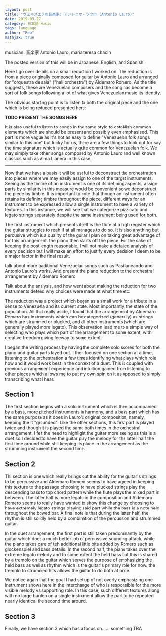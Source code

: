 ```yaml
---
layout: post
title: "ヴェネズエラの音楽家: アントニオ・ラウロ (Antonio Lauro)"
date: 2019-03-27
category: 日本語 Music
tags: language
author: "Reo"
mathjax: true
---
```

musician: 音楽家
Antonio Lauro, maria teresa chacin

The posted version of this will be in Japanese, English, and Spanish

Here I go over details on a small reduction I worked on. The reduction is
from a piece originally composed for guitar by Antonio Lauro  and arranged for "orquestra de sala"
("hall orchestra") by Aldemaro Romero. As the title suggests, these are Venezuelan composers and the
song has become a sort of folk songs following a lot of what gives Venezuelan music its identity.

The obvious starting point is to listen to both the original piece and the one which is being
reduced presented here:

**TODO PRESENT THE SONGS HERE**

It is also useful to listen to songs in the same style to establish common elements which are should
be present and possibly even emphasised. This part is more vague as it's not as easy to define
"Venezuelan folk songs similar to this one" but lucky for us, there are a few things to look out for
say the time signature which is actually quite common for Venezuelan folk. We may simply take other
songs composed by Antonio Lauro and well known classics such as Alma Llanera in this case.

* * *

Now that we have a basis it will be useful to deconstruct the orchestration into pieces where we may
easily assign to one of the target instruments. Seeing as the timbre of an instrument is one of its
defining aspects, assign parts by similarity in this measure would be convenient so we deconstruct
the piece by timbre. It is important to note that though an instrument often retains its defining
timbre throughout the piece, different ways for an instrument to be expressed allow a single
instrument to have a variety of textures. In this instance, we will see that we categorize pizzicato
and legato strings separately despite the same instrument being used for both.

The first instrument which presents itself is the flute at a high register which the guitar
struggles to reah if at all manages to do so. It is also anything but percusive which is a quality
of the guitar I plan on taking great advantage of for this arrangement. the piano then starts off
the piece. For the sake of keeping the post length reasonable, I will not make a detailed analysis
of every decision but I will make an effort to justify every decision I deem to be a major factor in
the final result.









talk about more traditional Venezuelan songs such as Pasillaneando
and Antonio Lauro's works. And present the piano reduction to the
orchestral arrangement by Aldemaro Romero

Talk about the analysis, and how went about making the reduction for two instruments
defend why choices were made at what time etc.

The reduction was a project which began as a small work for a tribute in a sense
to Venezuela and its current state. Most importantly, the state of the population.
All that really aside, I found that the arrangement by Aldemaro Romero
has instruments which can be categorized (generally) as strings which are strummed
or plucked, and all other instruments (which are generally played more legato).
This observation lead me to a simple way of selecting who plays which part of the
arrangement to some extent, with creative freedom giving leeway to some extent.

I began the writing process by having the complete solo scores for both the piano
and guitar parts layed out. I then focused on one section at a time, listening to
the orchestration a few times identifying what plays which role how and it would
work best in the context of a duet. This is coupled with previous arrangement
experience and intuition gained from listening to other pieces which allows me to
put my own spin on it as opposed to simply transcribing what I hear.

## Section 1

The first section begins with a solo instrument which is then accompanied by a bass,
more pitched instruments in harmony, and a bass part which has the same purpose as
it does in Lauro's original composition, namely, keeping the it "grounded". Like the
other sections, this first part is played twice and though it is played the
same both times in the orchestral arrangement, I felt the need to highlight the guitar
more seeing as this is a duet so I decided to have the guitar play the melody for
the latter half the first time around while still keeping its place in the
arrangement as the strumming instrument the second time.

## Section 2

Thi section is one which really brings out the ability for the guitar's strings
to be percussive and Aldemaro Romero seems to have agreed in keeping this texture
to the passage choosing to have plucked strings play the descending bass to top
chord pattern while the flute plays the mixed part in between. The latter half is
more legato in the composition and Aldemaro Romero seems to really have wanted to
show this change by choosing to have extremely legato strings playing said part
while the bass is a note held throughout the bowed bar. A final note is that
during the latter half, the rhythm is still solidly held by a combination of the
percussion and strummed guitar.

In the duet arrangement, the first part is still taken predominantly by the guitar
which does a much better job of percussive sounding attack, while the piano takes
care of teh additional little bits added by Romero such as glockenspiel and bass
details. In the second half, the piano takes over the extreme legato melody and to
some extent the held bass but this is shared by a tremolo on the guitar which
serves the purpose of emphasizing the held bass as well as rhythm which is the
guitar's primary role for now. the tremolo to strummed hits allows the guitar to
do both at once.

We notice again that the goal I had set up of not overly emphasizing one
instrument shows here in the interchange of who is responsible for the more
visible melody vs supporting role. In this case, such different textures along
with no large burden on a single instrument allow
the part to be repeated nearly identical the second time around.

## Section 3

Finally, we have section 3 which has a focus on...... something TBA
